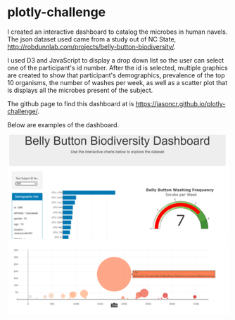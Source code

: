 # plotly-challenge
I created an interactive dashboard to catalog the microbes in human navels. The json dataset used came from a study out of NC State, http://robdunnlab.com/projects/belly-button-biodiversity/. 

I used D3 and JavaScript to display a drop down list so the user can select one of the participant's id number. After the id is selected, multiple graphics are created to show that participant's demographics, prevalence of the top 10 organisms, the number of washes per week, as well as a scatter plot that is displays all the microbes present of the subject. 

The github page to find this dashboard at is https://jasoncr.github.io/plotly-challenge/.

Below are examples of the dashboard. 


![Sample1](/Images/083551.png)
![Sample2](/Images/083722.png)
